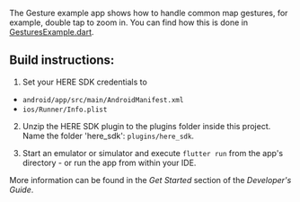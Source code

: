 The Gesture example app shows how to handle common map gestures, for example, double tap to zoom in. You can find how this is done in [GesturesExample.dart](lib/GesturesExample.dart).

Build instructions:
-------------------

1) Set your HERE SDK credentials to
- `android/app/src/main/AndroidManifest.xml`
- `ios/Runner/Info.plist`

2) Unzip the HERE SDK plugin to the plugins folder inside this project. Name the folder 'here_sdk': `plugins/here_sdk`.

3) Start an emulator or simulator and execute `flutter run` from the app's directory - or run the app from within your IDE.

More information can be found in the _Get Started_ section of the _Developer's Guide_.
